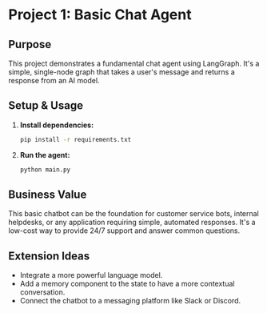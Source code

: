 # Project 1: Basic Chat Agent

## Purpose
This project demonstrates a fundamental chat agent using LangGraph. It's a simple, single-node graph that takes a user's message and returns a response from an AI model.

## Setup & Usage
1.  **Install dependencies:**
    ```bash
    pip install -r requirements.txt
    ```
2.  **Run the agent:**
    ```bash
    python main.py
    ```

## Business Value
This basic chatbot can be the foundation for customer service bots, internal helpdesks, or any application requiring simple, automated responses. It's a low-cost way to provide 24/7 support and answer common questions.

## Extension Ideas
*   Integrate a more powerful language model.
*   Add a memory component to the state to have a more contextual conversation.
*   Connect the chatbot to a messaging platform like Slack or Discord.
